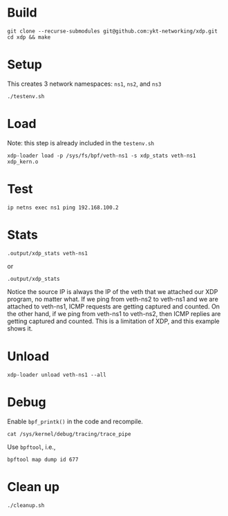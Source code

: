 # Build

```
git clone --recurse-submodules git@github.com:ykt-networking/xdp.git
cd xdp && make
```

# Setup

This creates 3 network namespaces: `ns1`, `ns2`, and `ns3`
```
./testenv.sh
```

# Load

Note: this step is already included in the `testenv.sh`
```
xdp-loader load -p /sys/fs/bpf/veth-ns1 -s xdp_stats veth-ns1 xdp_kern.o
```

# Test

```
ip netns exec ns1 ping 192.168.100.2
```

# Stats

```
.output/xdp_stats veth-ns1
```
or
```
.output/xdp_stats
```

Notice the source IP is always the IP of the veth that we attached our XDP program, no matter what. If we ping from veth-ns2 to veth-ns1 and we are attached to veth-ns1, ICMP requests are getting captured and counted. On the other hand, if we ping from veth-ns1 to veth-ns2, then ICMP replies are getting captured and counted. This is a limitation of XDP, and this example shows it.

# Unload

```
xdp-loader unload veth-ns1 --all
```

# Debug

Enable `bpf_printk()` in the code and recompile.
```
cat /sys/kernel/debug/tracing/trace_pipe
```

Use `bpftool`, i.e.,
```
bpftool map dump id 677
```

# Clean up

```
./cleanup.sh
```
